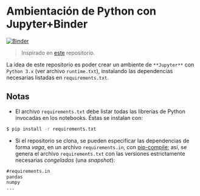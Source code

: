 # Ambientación de Python con Jupyter+Binder

[![Binder](https://mybinder.org/badge_logo.svg)](https://mybinder.org/v2/gh/mijailo/econofisica/master)

> Inspirado en [este](http://mybinder.org/v2/gh/binder-examples/requirements/master) repositorio. 

La idea de este repositorio es poder crear un ambiente de `**Jupyter**` con `Python 3.x` (ver archivo `runtime.txt`), instalando las dependencias necesarias listadas en `requirements.txt`.

## Notas

* El archivo `requirements.txt` debe listar todas las librerías de Python invocadas en los notebooks. Éstas se instalan con:
```bash
$ pip install -r requirements.txt
```
* Si el repositorio se clona, se pueden especificar las dependencias de forma _vaga_, en un archivo `requirements.in`, con [pip-compile](https://github.com/jazzband/pip-tools/); así, se genera el archivo `requirements.txt` con las versiones estrictamente necesarias _congeladas_ (una _snapshot_):
```txt
#requirements.in
pandas
numpy
...
```
